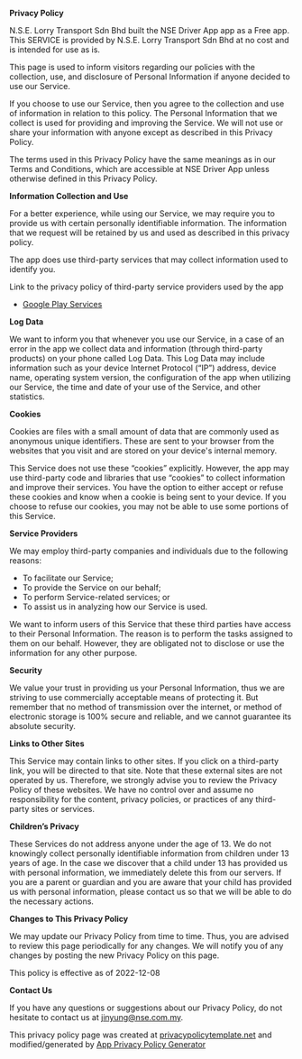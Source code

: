 **Privacy Policy**

N.S.E. Lorry Transport Sdn Bhd built the NSE Driver App app as a Free app. This 
SERVICE is provided by N.S.E. Lorry Transport Sdn Bhd at no cost and is intended for 
use as is.

This page is used to inform visitors regarding our policies with the collection, 
use, and disclosure of Personal Information if anyone decided to use our Service.

If you choose to use our Service, then you agree to the collection and use of 
information in relation to this policy. The Personal Information that we collect is 
used for providing and improving the Service. We will not use or share your 
information with anyone except as described in this Privacy Policy.

The terms used in this Privacy Policy have the same meanings as in our Terms and 
Conditions, which are accessible at NSE Driver App unless otherwise defined in this 
Privacy Policy.

**Information Collection and Use**

For a better experience, while using our Service, we may require you to provide us 
with certain personally identifiable information. The information that we request 
will be retained by us and used as described in this privacy policy.

The app does use third-party services that may collect information used to identify 
you.

Link to the privacy policy of third-party service providers used by the app

*   [Google Play Services](https://www.google.com/policies/privacy/)

**Log Data**

We want to inform you that whenever you use our Service, in a case of an error in 
the app we collect data and information (through third-party products) on your phone 
called Log Data. This Log Data may include information such as your device Internet 
Protocol (“IP”) address, device name, operating system version, the configuration of 
the app when utilizing our Service, the time and date of your use of the Service, 
and other statistics.

**Cookies**

Cookies are files with a small amount of data that are commonly used as anonymous 
unique identifiers. These are sent to your browser from the websites that you visit 
and are stored on your device's internal memory.

This Service does not use these “cookies” explicitly. However, the app may use 
third-party code and libraries that use “cookies” to collect information and improve 
their services. You have the option to either accept or refuse these cookies and 
know when a cookie is being sent to your device. If you choose to refuse our 
cookies, you may not be able to use some portions of this Service.

**Service Providers**

We may employ third-party companies and individuals due to the following reasons:

*   To facilitate our Service;
*   To provide the Service on our behalf;
*   To perform Service-related services; or
*   To assist us in analyzing how our Service is used.

We want to inform users of this Service that these third parties have access to 
their Personal Information. The reason is to perform the tasks assigned to them on 
our behalf. However, they are obligated not to disclose or use the information for 
any other purpose.

**Security**

We value your trust in providing us your Personal Information, thus we are striving 
to use commercially acceptable means of protecting it. But remember that no method 
of transmission over the internet, or method of electronic storage is 100% secure 
and reliable, and we cannot guarantee its absolute security.

**Links to Other Sites**

This Service may contain links to other sites. If you click on a third-party link, 
you will be directed to that site. Note that these external sites are not operated 
by us. Therefore, we strongly advise you to review the Privacy Policy of these 
websites. We have no control over and assume no responsibility for the content, 
privacy policies, or practices of any third-party sites or services.

**Children’s Privacy**

These Services do not address anyone under the age of 13. We do not knowingly 
collect personally identifiable information from children under 13 years of age. In 
the case we discover that a child under 13 has provided us with personal 
information, we immediately delete this from our servers. If you are a parent or 
guardian and you are aware that your child has provided us with personal 
information, please contact us so that we will be able to do the necessary actions.

**Changes to This Privacy Policy**

We may update our Privacy Policy from time to time. Thus, you are advised to review 
this page periodically for any changes. We will notify you of any changes by posting 
the new Privacy Policy on this page.

This policy is effective as of 2022-12-08

**Contact Us**

If you have any questions or suggestions about our Privacy Policy, do not hesitate 
to contact us at jinyung@nse.com.my.

This privacy policy page was created at 
[privacypolicytemplate.net](https://privacypolicytemplate.net) and 
modified/generated by [App Privacy Policy 
Generator](https://app-privacy-policy-generator.nisrulz.com/)
